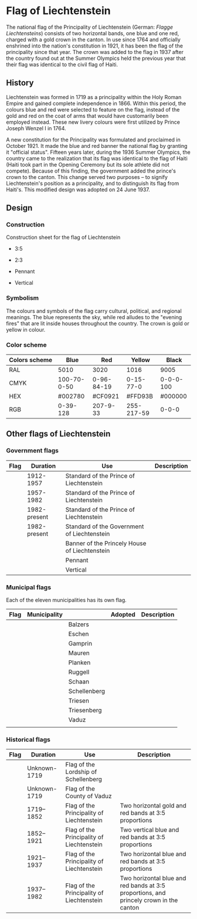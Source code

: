 # Flag of Liechtenstein

The national flag of the Principality of Liechtenstein (German: *Flagge Liechtensteins*) consists of two horizontal bands, one blue and one red, charged with a gold crown in the canton. In use since 1764 and officially enshrined into the nation's constitution in 1921, it has been the flag of the principality since that year. The crown was added to the flag in 1937 after the country found out at the Summer Olympics held the previous year that their flag was identical to the civil flag of Haiti.

## History

Liechtenstein was formed in 1719 as a principality within the Holy Roman Empire and gained complete independence in 1866. Within this period, the colours blue and red were selected to feature on the flag, instead of the gold and red on the coat of arms that would have customarily been employed instead. These new livery colours were first utilized by Prince Joseph Wenzel I in 1764.

A new constitution for the Principality was formulated and proclaimed in October 1921. It made the blue and red banner the national flag by granting it "official status". Fifteen years later, during the 1936 Summer Olympics, the country came to the realization that its flag was identical to the flag of Haiti (Haiti took part in the Opening Ceremony but its sole athlete did not compete). Because of this finding, the government added the prince's crown to the canton. This change served two purposes – to signify Liechtenstein's position as a principality, and to distinguish its flag from Haiti's. This modified design was adopted on 24 June 1937.

## Design

### Construction

Construction sheet for the flag of Liechtenstein

-  3:5

-  2:3

-  Pennant

-  Vertical

### Symbolism

The colours and symbols of the flag carry cultural, political, and regional meanings. The blue represents the sky, while red alludes to the "evening fires" that are lit inside houses throughout the country. The crown is gold or yellow in colour.

### Color scheme

|  Colors scheme | Blue        | Red        | Yellow     | Black     |
| -------------- | ----------- | ---------- | ---------- | --------- |
| RAL            | 5010        | 3020       | 1016       | 9005      |
| CMYK           | 100-70-0-50 | 0-96-84-19 | 0-15-77-0  | 0-0-0-100 |
| HEX            | #002780     | #CF0921    | #FFD93B    | #000000   |
| RGB            | 0-39-128    | 207-9-33   | 255-217-59 | 0-0-0     |

## Other flags of Liechtenstein

### Government flags

| Flag | Duration     | Use                                           | Description |
| ---- | ------------ | --------------------------------------------- | ----------- |
|      | 1912-1957    | Standard of the Prince of Liechtenstein       |             |
|      | 1957-1982    | Standard of the Prince of Liechtenstein       |             |
|      | 1982-present | Standard of the Prince of Liechtenstein       |             |
|      | 1982-present | Standard of the Government of Liechtenstein   |             |
|      |              | Banner of the Princely House of Liechtenstein |             |
|      |              | Pennant                                       |             |
|      |              | Vertical                                      |             |

### Municipal flags

Each of the eleven municipalities has its own flag.

| Flag | Municipality |              | Adopted | Description |
| ---- | ------------ | ------------ | ------- | ----------- |
|      |              | Balzers      |         |             |
|      |              | Eschen       |         |             |
|      |              | Gamprin      |         |             |
|      |              | Mauren       |         |             |
|      |              | Planken      |         |             |
|      |              | Ruggell      |         |             |
|      |              | Schaan       |         |             |
|      |              | Schellenberg |         |             |
|      |              | Triesen      |         |             |
|      |              | Triesenberg  |         |             |
|      |              | Vaduz        |         |             |
|      |              |              |         |             |

### Historical flags

| Flag | Duration     | Use                                       | Description                                                                            |
| ---- | ------------ | ----------------------------------------- | -------------------------------------------------------------------------------------- |
|      | Unknown-1719 | Flag of the Lordship of Schellenberg      |                                                                                        |
|      | Unknown-1719 | Flag of the County of Vaduz               |                                                                                        |
|      | 1719–1852    | Flag of the Principality of Liechtenstein | Two horizontal gold and red bands at 3:5 proportions                                   |
|      | 1852–1921    | Flag of the Principality of Liechtenstein | Two vertical blue and red bands at 3:5 proportions                                     |
|      | 1921–1937    | Flag of the Principality of Liechtenstein | Two horizontal blue and red bands at 3:5 proportions                                   |
|      | 1937–1982    | Flag of the Principality of Liechtenstein | Two horizontal blue and red bands at 3:5 proportions, and princely crown in the canton |
